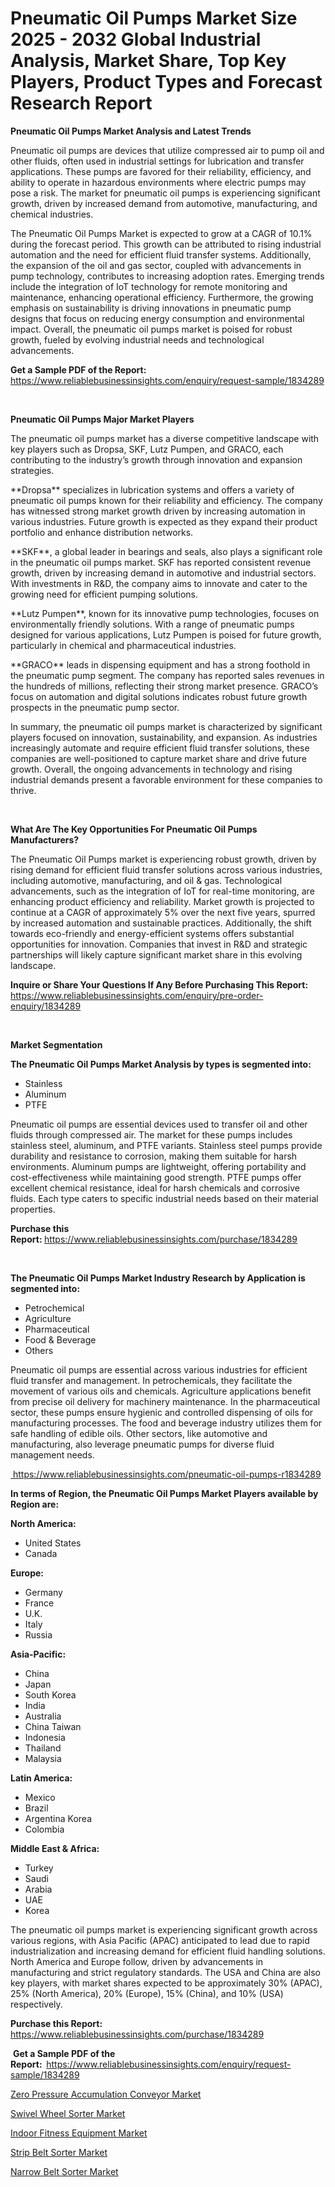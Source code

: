 <p><h1>Pneumatic Oil Pumps Market Size 2025 - 2032 Global Industrial Analysis, Market Share, Top Key Players, Product Types and Forecast Research Report</h1></p><p><strong>Pneumatic Oil Pumps Market Analysis and Latest Trends</strong></p>
<p><p>Pneumatic oil pumps are devices that utilize compressed air to pump oil and other fluids, often used in industrial settings for lubrication and transfer applications. These pumps are favored for their reliability, efficiency, and ability to operate in hazardous environments where electric pumps may pose a risk. The market for pneumatic oil pumps is experiencing significant growth, driven by increased demand from automotive, manufacturing, and chemical industries.</p><p>The Pneumatic Oil Pumps Market is expected to grow at a CAGR of 10.1% during the forecast period. This growth can be attributed to rising industrial automation and the need for efficient fluid transfer systems. Additionally, the expansion of the oil and gas sector, coupled with advancements in pump technology, contributes to increasing adoption rates. Emerging trends include the integration of IoT technology for remote monitoring and maintenance, enhancing operational efficiency. Furthermore, the growing emphasis on sustainability is driving innovations in pneumatic pump designs that focus on reducing energy consumption and environmental impact. Overall, the pneumatic oil pumps market is poised for robust growth, fueled by evolving industrial needs and technological advancements.</p></p>
<p><strong>Get a Sample PDF of the Report:&nbsp;</strong> <a href="https://www.reliablebusinessinsights.com/enquiry/request-sample/1834289?utm_campaign=57&utm_medium=2&utm_source=Github&utm_content=ia&utm_term=19022025&utm_id=pneumatic-oil-pumps">https://www.reliablebusinessinsights.com/enquiry/request-sample/1834289</a></p>
<p>&nbsp;</p>
<p><strong>Pneumatic Oil Pumps Major Market Players</strong></p>
<p><p>The pneumatic oil pumps market has a diverse competitive landscape with key players such as Dropsa, SKF, Lutz Pumpen, and GRACO, each contributing to the industry’s growth through innovation and expansion strategies.</p><p>**Dropsa** specializes in lubrication systems and offers a variety of pneumatic oil pumps known for their reliability and efficiency. The company has witnessed strong market growth driven by increasing automation in various industries. Future growth is expected as they expand their product portfolio and enhance distribution networks.</p><p>**SKF**, a global leader in bearings and seals, also plays a significant role in the pneumatic oil pumps market. SKF has reported consistent revenue growth, driven by increasing demand in automotive and industrial sectors. With investments in R&D, the company aims to innovate and cater to the growing need for efficient pumping solutions.</p><p>**Lutz Pumpen**, known for its innovative pump technologies, focuses on environmentally friendly solutions. With a range of pneumatic pumps designed for various applications, Lutz Pumpen is poised for future growth, particularly in chemical and pharmaceutical industries.</p><p>**GRACO** leads in dispensing equipment and has a strong foothold in the pneumatic pump segment. The company has reported sales revenues in the hundreds of millions, reflecting their strong market presence. GRACO’s focus on automation and digital solutions indicates robust future growth prospects in the pneumatic pump sector.</p><p>In summary, the pneumatic oil pumps market is characterized by significant players focused on innovation, sustainability, and expansion. As industries increasingly automate and require efficient fluid transfer solutions, these companies are well-positioned to capture market share and drive future growth. Overall, the ongoing advancements in technology and rising industrial demands present a favorable environment for these companies to thrive.</p></p>
<p>&nbsp;</p>
<p><strong>What Are The Key Opportunities For Pneumatic Oil Pumps Manufacturers?</strong></p>
<p><p>The Pneumatic Oil Pumps market is experiencing robust growth, driven by rising demand for efficient fluid transfer solutions across various industries, including automotive, manufacturing, and oil & gas. Technological advancements, such as the integration of IoT for real-time monitoring, are enhancing product efficiency and reliability. Market growth is projected to continue at a CAGR of approximately 5% over the next five years, spurred by increased automation and sustainable practices. Additionally, the shift towards eco-friendly and energy-efficient systems offers substantial opportunities for innovation. Companies that invest in R&D and strategic partnerships will likely capture significant market share in this evolving landscape.</p></p>
<p><strong>Inquire or Share Your Questions If Any Before Purchasing This Report:</strong> <a href="https://www.reliablebusinessinsights.com/enquiry/pre-order-enquiry/1834289?utm_campaign=57&utm_medium=2&utm_source=Github&utm_content=ia&utm_term=19022025&utm_id=pneumatic-oil-pumps">https://www.reliablebusinessinsights.com/enquiry/pre-order-enquiry/1834289</a></p>
<p>&nbsp;</p>
<p><strong>Market Segmentation</strong></p>
<p><strong>The Pneumatic Oil Pumps Market Analysis by types is segmented into:</strong></p>
<p><ul><li>Stainless</li><li>Aluminum</li><li>PTFE</li></ul></p>
<p><p>Pneumatic oil pumps are essential devices used to transfer oil and other fluids through compressed air. The market for these pumps includes stainless steel, aluminum, and PTFE variants. Stainless steel pumps provide durability and resistance to corrosion, making them suitable for harsh environments. Aluminum pumps are lightweight, offering portability and cost-effectiveness while maintaining good strength. PTFE pumps offer excellent chemical resistance, ideal for harsh chemicals and corrosive fluids. Each type caters to specific industrial needs based on their material properties.</p></p>
<p><strong>Purchase this Report:&nbsp;</strong><a href="https://www.reliablebusinessinsights.com/purchase/1834289?utm_campaign=57&utm_medium=2&utm_source=Github&utm_content=ia&utm_term=19022025&utm_id=pneumatic-oil-pumps">https://www.reliablebusinessinsights.com/purchase/1834289</a></p>
<p>&nbsp;</p>
<p><strong>The Pneumatic Oil Pumps Market Industry Research by Application is segmented into:</strong></p>
<p><ul><li>Petrochemical</li><li>Agriculture</li><li>Pharmaceutical</li><li>Food & Beverage</li><li>Others</li></ul></p>
<p><p>Pneumatic oil pumps are essential across various industries for efficient fluid transfer and management. In petrochemicals, they facilitate the movement of various oils and chemicals. Agriculture applications benefit from precise oil delivery for machinery maintenance. In the pharmaceutical sector, these pumps ensure hygienic and controlled dispensing of oils for manufacturing processes. The food and beverage industry utilizes them for safe handling of edible oils. Other sectors, like automotive and manufacturing, also leverage pneumatic pumps for diverse fluid management needs.</p></p>
<p><a href="https://www.reliablebusinessinsights.com/pneumatic-oil-pumps-r1834289?utm_campaign=57&utm_medium=2&utm_source=Github&utm_content=ia&utm_term=19022025&utm_id=pneumatic-oil-pumps">&nbsp;https://www.reliablebusinessinsights.com/pneumatic-oil-pumps-r1834289</a></p>
<p><strong>In terms of Region, the Pneumatic Oil Pumps Market Players available by Region are:</strong></p>
<p>
    <p> <strong> North America: </strong>
        <ul>
            <li>United States</li>
            <li>Canada</li>
        </ul>
        </p> 
    <p> <strong> Europe: </strong>
        <ul>
            <li>Germany</li>
            <li>France</li>
            <li>U.K.</li>
            <li>Italy</li>
            <li>Russia</li>
        </ul>
        </p> 
    <p> <strong> Asia-Pacific: </strong>
        <ul>
            <li>China</li>
            <li>Japan</li>
            <li>South Korea</li>
            <li>India</li>
            <li>Australia</li>
            <li>China Taiwan</li>
            <li>Indonesia</li>
            <li>Thailand</li>
            <li>Malaysia</li>
        </ul>
        </p> 
    <p> <strong> Latin America: </strong>
        <ul>
            <li>Mexico</li>
            <li>Brazil</li>
            <li>Argentina Korea</li>
            <li>Colombia</li>
        </ul>
        </p> 
    <p> <strong> Middle East & Africa: </strong>
        <ul>
            <li>Turkey</li>
            <li>Saudi</li>
            <li>Arabia</li>
            <li>UAE</li>
            <li>Korea</li>
        </ul>
    </p>
    </p>
<p><p>The pneumatic oil pumps market is experiencing significant growth across various regions, with Asia Pacific (APAC) anticipated to lead due to rapid industrialization and increasing demand for efficient fluid handling solutions. North America and Europe follow, driven by advancements in manufacturing and strict regulatory standards. The USA and China are also key players, with market shares expected to be approximately 30% (APAC), 25% (North America), 20% (Europe), 15% (China), and 10% (USA) respectively.</p></p>
<p><strong>Purchase this Report: </strong><a href="https://www.reliablebusinessinsights.com/purchase/1834289?utm_campaign=57&utm_medium=2&utm_source=Github&utm_content=ia&utm_term=19022025&utm_id=pneumatic-oil-pumps">https://www.reliablebusinessinsights.com/purchase/1834289</a></p>
<p>&nbsp;<strong>Get a Sample PDF of the Report:&nbsp;&nbsp;</strong><a href="https://www.reliablebusinessinsights.com/enquiry/request-sample/1834289?utm_campaign=57&utm_medium=2&utm_source=Github&utm_content=ia&utm_term=19022025&utm_id=pneumatic-oil-pumps">https://www.reliablebusinessinsights.com/enquiry/request-sample/1834289</a></p>
<p><strong></strong></p>
<p><p><a href="https://github.com/theriiawande/Market-Research-Report-List-1/blob/main/zero-pressure-accumulation-conveyor-market.md?utm_campaign=57&utm_medium=2&utm_source=Github&utm_content=ia&utm_term=19022025&utm_id=pneumatic-oil-pumps">Zero Pressure Accumulation Conveyor Market</a></p><p><a href="https://github.com/dushornerfe/Market-Research-Report-List-1/blob/main/swivel-wheel-sorter-market.md?utm_campaign=57&utm_medium=2&utm_source=Github&utm_content=ia&utm_term=19022025&utm_id=pneumatic-oil-pumps">Swivel Wheel Sorter Market</a></p><p><a href="https://github.com/djarixneoza/Market-Research-Report-List-1/blob/main/indoor-fitness-equipment-market.md?utm_campaign=57&utm_medium=2&utm_source=Github&utm_content=ia&utm_term=19022025&utm_id=pneumatic-oil-pumps">Indoor Fitness Equipment Market</a></p><p><a href="https://github.com/akermigarib/Market-Research-Report-List-1/blob/main/strip-belt-sorter-market.md?utm_campaign=57&utm_medium=2&utm_source=Github&utm_content=ia&utm_term=19022025&utm_id=pneumatic-oil-pumps">Strip Belt Sorter Market</a></p><p><a href="https://github.com/jandedaboy1/Market-Research-Report-List-1/blob/main/narrow-belt-sorter-market.md?utm_campaign=57&utm_medium=2&utm_source=Github&utm_content=ia&utm_term=19022025&utm_id=pneumatic-oil-pumps">Narrow Belt Sorter Market</a></p></p>